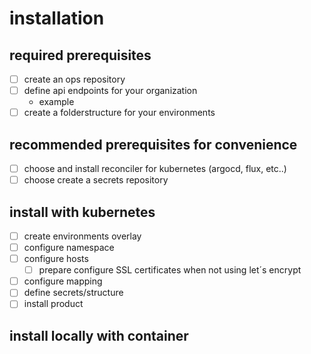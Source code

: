 # installation

## required prerequisites
- [ ] create an ops repository
- [ ] define api endpoints for your organization
  - example
- [ ] create a folderstructure for your environments

## recommended prerequisites for convenience
- [ ] choose and install reconciler for kubernetes (argocd, flux, etc..)
- [ ] choose create a secrets repository

## install with kubernetes
- [ ] create environments overlay
- [ ] configure namespace
- [ ] configure hosts
  - [ ] prepare configure SSL certificates when not using let´s encrypt
- [ ] configure mapping
- [ ] define secrets/structure
- [ ] install product

## install locally with container
